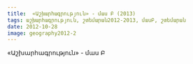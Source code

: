 ```yaml
---
title:  «Աշխարհագրություն» - մաս Բ (2013)
tags: աշխարհագրություն, շտեմարան2012-2013, մասԲ, շտեմարան
date: 2012-10-28
image: geography2012-2
---
```



«Աշխարհագրություն» - մաս Բ